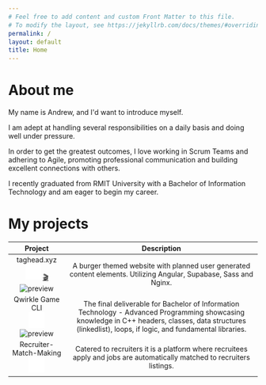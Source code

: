 ```yaml
---
# Feel free to add content and custom Front Matter to this file.
# To modify the layout, see https://jekyllrb.com/docs/themes/#overriding-theme-defaults
permalink: /
layout: default
title: Home
---
```


<!-- Markdown Variables -->
[logo_github]: /assets/images/logo_github.png

# About me

My name is Andrew, and I'd want to introduce myself.

I am adept at handling several responsibilities on a daily basis and doing well under pressure.

In order to get the greatest outcomes, I love working in Scrum Teams and adhering to Agile, promoting professional communication and building excellent connections with others.

I recently graduated from RMIT University with a Bachelor of Information Technology and am eager to begin my career. 

# My projects

| Project | Description |
| :-----: | :---------: |
| taghead.xyz <br/> [![GitHub Link][logo_github]](https://github.com/taghead/taghead.xyz) [🎬](https://taghead.xyz/) <br/> ![preview](https://raw.githubusercontent.com/taghead/taghead.xyz/main/docs/img/previews/v0.15/v0.15_Desktop.gif) | A burger themed website with planned user generated content elements. Utilizing Angular, Supabase, Sass and Nginx. |
| Qwirkle Game CLI <br/> [![GitHub Link][logo_github]](https://github.com/taghead/Qwirkle-Game-CLI) <br/> ![preview](https://raw.githubusercontent.com/taghead/Qwirkle-Game-CLI/master/docs/assets/img/demo.gif) | The final deliverable for Bachelor of Information Technology - Advanced Programming showcasing knowledge in C++ headers, classes, data structures (linkedlist), loops, if logic, and fundamental libraries. |
| Recruiter-Match-Making <br/> [![GitHub Link][logo_github]](https://github.com/taghead/Recruiter-Match-Making) <br/> | Catered to recruiters it is a platform where recruitees apply and jobs are automatically matched to recruiters listings. |